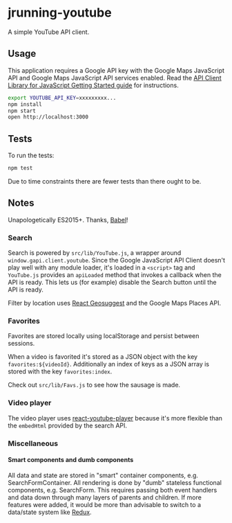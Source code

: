 jrunning-youtube
================
A simple YouTube API client.

Usage
-----
This application requires a Google API key with the Google Maps
JavaScript API and Google Maps JavaScript API services enabled. Read
the [API Client Library for JavaScript Getting Started guide] for
instructions.

```sh
export YOUTUBE_API_KEY=xxxxxxxxx...
npm install
npm start
open http://localhost:3000
```

[API Client Library for JavaScript Getting Started guide]: https://developers.google.com/api-client-library/javascript/start/start-js

Tests
-----
To run the tests:

```sh
npm test
```

Due to time constraints there are fewer tests than there ought to be.

Notes
-----
Unapologetically ES2015+. Thanks, [Babel]!

[Babel]: https://babeljs.io/

### Search

Search is powered by `src/lib/YouTube.js`, a wrapper around
`window.gapi.client.youtube`. Since the Google JavaScript API Client
doesn't play well with any module loader, it's loaded in a `<script>`
tag and `YouTube.js` provides an `apiLoaded` method that invokes a
callback when the API is ready. This lets us (for example) disable the
Search button until the API is ready.

Filter by location uses [React Geosuggest] and the Google Maps
Places API.

[React Geosuggest]: https://github.com/ubilabs/react-geosuggest

### Favorites

Favorites are stored locally using localStorage and persist between
sessions.

When a video is favorited it's stored as a JSON object with the key
`favorites:${videoId}`. Additionally an index of keys as a JSON array is
stored with the key `favorites:index`.

Check out `src/lib/Favs.js` to see how the sausage is made.

### Video player

The video player uses [react-youtube-player] because it's more
flexible than the `embedHtml` provided by the search API.

[react-youtube-player]: https://github.com/gajus/react-youtube-player/

### Miscellaneous

#### Smart components and dumb components
All data and state are stored in "smart" container components, e.g.
SearchFormContainer. All rendering is done by "dumb" stateless
functional components, e.g. SearchForm. This requires passing both event
handlers and data down through many layers of parents and children. If
more features were added, it would be more than advisable to switch to a
data/state system like [Redux].

[Redux]: http://redux.js.org/
